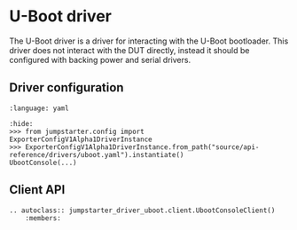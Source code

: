 # U-Boot driver

The U-Boot driver is a driver for interacting with the U-Boot bootloader. This
driver does not interact with the DUT directly, instead it should be configured
with backing power and serial drivers.

## Driver configuration

```{literalinclude} uboot.yaml
:language: yaml
```

```{doctest}
:hide:
>>> from jumpstarter.config import ExporterConfigV1Alpha1DriverInstance
>>> ExporterConfigV1Alpha1DriverInstance.from_path("source/api-reference/drivers/uboot.yaml").instantiate()
UbootConsole(...)
```

## Client API

```{eval-rst}
.. autoclass:: jumpstarter_driver_uboot.client.UbootConsoleClient()
    :members:
```
